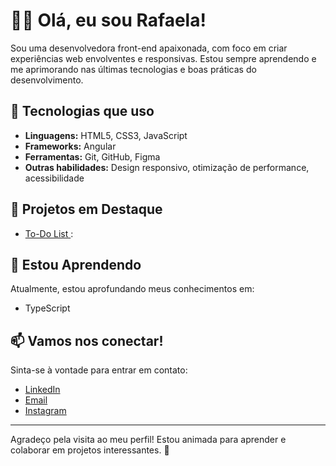 # 👩‍💻 Olá, eu sou Rafaela!

Sou uma desenvolvedora front-end apaixonada, com foco em criar experiências web envolventes e responsivas. Estou sempre aprendendo e me aprimorando nas últimas tecnologias e boas práticas do desenvolvimento.

## 🚀 Tecnologias que uso

- **Linguagens:** HTML5, CSS3, JavaScript
- **Frameworks:** Angular
- **Ferramentas:** Git, GitHub, Figma
- **Outras habilidades:** Design responsivo, otimização de performance, acessibilidade

## 💼 Projetos em Destaque

- [To-Do List ](link-do-projeto-1): 
## 🌱 Estou Aprendendo

Atualmente, estou aprofundando meus conhecimentos em:
- TypeScript
  

## 📫 Vamos nos conectar!

Sinta-se à vontade para entrar em contato:

- [LinkedIn](https://www.linkedin.com/in/rafaela-h-ba3a9b12a/)
- [Email](hidalgorafaela@hotmail.com)
- [Instagram](@4b3nz4)

---

Agradeço pela visita ao meu perfil! Estou animada para aprender e colaborar em projetos interessantes. 🚀
